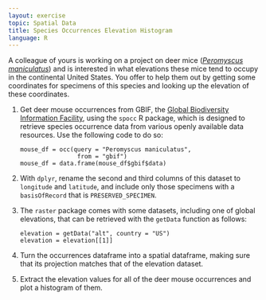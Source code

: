 ```yaml
---
layout: exercise
topic: Spatial Data
title: Species Occurrences Elevation Histogram
language: R
---
```


A colleague of yours is working on a project on deer mice ([*Peromyscus maniculatus*](http://animaldiversity.org/accounts/Peromyscus_maniculatus/)) and is interested in what elevations these mice tend to occupy in the continental United States. You offer to help them out by getting some coordinates for specimens of this species and looking up the elevation of these coordinates. 

1. Get deer mouse occurrences from GBIF, the [Global Biodiversity Information Facility](https://www.gbif.org/), using the `spocc` R package, which is designed to retrieve species occurrence data from various openly available data resources. Use the following code to do so: 

	```
	mouse_df = occ(query = "Peromyscus maniculatus", 
					from = "gbif")
	mouse_df = data.frame(mouse_df$gbif$data)
	```

2. With `dplyr`, rename the second and third columns of this dataset to `longitude` and `latitude`, and include only those specimens with a `basisOfRecord` that is `PRESERVED_SPECIMEN`. 

3. The `raster` package comes with some datasets, including one of global elevations, that can be retrieved with the `getData` function as follows: 

	```
	elevation = getData("alt", country = "US")
	elevation = elevation[[1]]
	```

4. Turn the occurrences dataframe into a spatial dataframe, making sure that its projection matches that of the elevation dataset. 

5. Extract the elevation values for all of the deer mouse occurrences and plot a histogram of them. 
